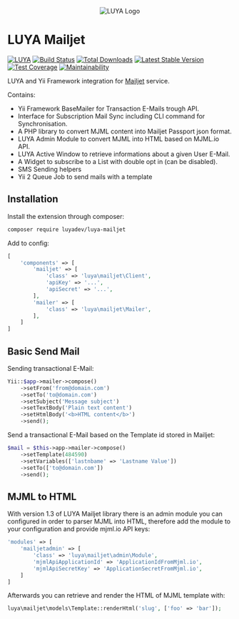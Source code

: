 <p align="center">
  <img src="https://raw.githubusercontent.com/luyadev/luya/master/docs/logo/luya-logo-0.2x.png" alt="LUYA Logo"/>
</p>

# LUYA Mailjet

[![LUYA](https://img.shields.io/badge/Powered%20by-LUYA-brightgreen.svg)](https://luya.io)
[![Build Status](https://travis-ci.org/luyadev/luya-mailjet.svg?branch=master)](https://travis-ci.org/luyadev/luya-mailjet)
[![Total Downloads](https://poser.pugx.org/luyadev/luya-mailjet/downloads)](https://packagist.org/packages/luyadev/luya-mailjet)
[![Latest Stable Version](https://poser.pugx.org/luyadev/luya-mailjet/v/stable)](https://packagist.org/packages/luyadev/luya-mailjet)
[![Test Coverage](https://api.codeclimate.com/v1/badges/79087433986c16d7f41d/test_coverage)](https://codeclimate.com/github/luyadev/luya-mailjet/test_coverage)
[![Maintainability](https://api.codeclimate.com/v1/badges/79087433986c16d7f41d/maintainability)](https://codeclimate.com/github/luyadev/luya-mailjet/maintainability)

LUYA and Yii Framework integration for [Mailjet](https://mailjet.com) service.

Contains:

+ Yii Framework BaseMailer for Transaction E-Mails trough API.
+ Interface for Subscription Mail Sync including CLI command for Synchronisation.
+ A PHP library to convert MJML content into Mailjet Passport json format.
+ LUYA Admin Module to convert MJML into HTML based on MJML.io API.
+ LUYA Active Window to retrieve informations about a given User E-Mail.
+ A Widget to subscribe to a List with double opt in (can be disabled).
+ SMS Sending helpers
+ Yii 2 Queue Job to send mails with a template

## Installation

Install the extension through composer:

```sh
composer require luyadev/luya-mailjet
```

Add to config:

```php
[
    'components' => [
        'mailjet' => [
            'class' => 'luya\mailjet\Client',
            'apiKey' => '...',
            'apiSecret' => '...',
        ],
        'mailer' => [
            'class' => 'luya\mailjet\Mailer',
        ],
    ]
]
```

## Basic Send Mail

Sending transactional E-Mail:

```php
Yii::$app->mailer->compose()
    ->setFrom('from@domain.com')
    ->setTo('to@domain.com')
    ->setSubject('Message subject')
    ->setTextBody('Plain text content')
    ->setHtmlBody('<b>HTML content</b>')
    ->send();
```

Send a transactional E-Mail based on the Template id stored in Mailjet:

```php
$mail = $this->app->mailer->compose()
    ->setTemplate(484590)
    ->setVariables(['lastnbame' => 'Lastname Value'])
    ->setTo(['to@domain.com'])
    ->send();
```

## MJML to HTML

With version 1.3 of LUYA Mailjet library there is an admin module you can configured in order to parser MJML into HTML, therefore add the module to your configuration and provide mjml.io API keys:

```php
'modules' => [
    'mailjetadmin' => [
        'class' => 'luya\mailjet\admin\Module',
        'mjmlApiApplicationId' => 'ApplicationIdFromMjml.io',
        'mjmlApiSecretKey' => 'ApplicationSecretFromMjml.io',
    ]
]
```

Afterwards you can retrieve and render the HTML of MJML template with:

```php
luya\mailjet\models\Template::renderHtml('slug', ['foo' => 'bar']);
```
